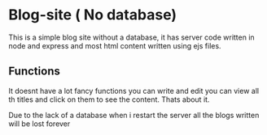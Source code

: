 # Blog-site ( No database)

This is a simple blog site without a database, it has server code written in node and express and most html content written using ejs files.

## Functions

It doesnt have a lot fancy functions you can write and edit you can view all th titles and click on them to see the content. Thats about it.

Due to the lack of a database when i restart the server all the blogs written will be lost forever
